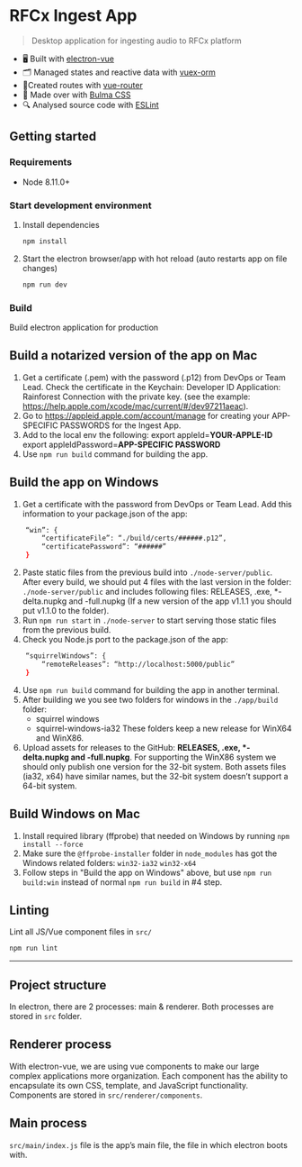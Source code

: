 # RFCx Ingest App

> Desktop application for ingesting audio to RFCx platform

- 🖥 Built with [electron-vue](https://github.com/SimulatedGREG/electron-vue)
- 🗂 Managed states and reactive data with [vuex-orm](https://github.com/vuex-orm/vuex-orm)
- 🚦Created routes with [vue-router](https://github.com/vuejs/vue-router)
- 💅 Made over with [Bulma CSS](https://bulma.io/)
- 🔍 Analysed source code with [ESLint](https://eslint.org/)

## Getting started

### Requirements

- Node 8.11.0+

### Start development environment

1. Install dependencies

    ``` bash
    npm install
    ```

2. Start the electron browser/app with hot reload (auto restarts app on file changes)

    ``` bash
    npm run dev
    ```

### Build

Build electron application for production

## Build a notarized version of the app on Mac

1. Get a certificate (.pem) with the password (.p12) from DevOps or Team Lead. Check the certificate in the Keychain: Developer ID Application: Rainforest Connection with the private key. (see the example: https://help.apple.com/xcode/mac/current/#/dev97211aeac).
2. Go to https://appleid.apple.com/account/manage for creating your APP-SPECIFIC PASSWORDS for the Ingest App.
3. Add to the local env the following:
export appleId=**YOUR-APPLE-ID**
export appleIdPassword=**APP-SPECIFIC PASSWORD**
4. Use ```npm run build``` command for building the app.

## Build the app on Windows

1. Get a certificate with the password from DevOps or Team Lead.
Add this information to your package.json of the app:
``` bash
    “win”: {
        “certificateFile”: “./build/certs/######.p12”,
        “certificatePassword”: “######”
    }
```
2. Paste static files from the previous build into `./node-server/public`. After every build, we should put 4 files with the last version in the folder: `./node-server/public` and includes following files: RELEASES, .exe, *-delta.nupkg and -full.nupkg (If a new version of the app v1.1.1 you should put v1.1.0 to the folder).
3. Run ```npm run start``` in `./node-server` to start serving those static files from the previous build.
3. Check you Node.js port  to the package.json of the app:
``` bash
    “squirrelWindows”: {
        “remoteReleases”: “http://localhost:5000/public”
    }
```
4. Use ```npm run build``` command for building the app in another terminal.
5. After building we you see two folders for windows in the `./app/build` folder:
    - squirrel windows
    - squirrel-windows-ia32
These folders keep a new release for WinX64 and WinX86.
6. Upload assets for releases to the GitHub: __RELEASES, .exe, *-delta.nupkg and -full.nupkg__.
For supporting the WinX86 system we should only publish one version for the 32-bit system. Both assets files (ia32, x64) have similar names, but the 32-bit system doesn’t support a 64-bit system.

## Build Windows on Mac
1. Install required library (ffprobe) that needed on Windows by running ```npm install --force```
2. Make sure the `@ffprobe-installer` folder in `node_modules` has got the Windows related folders: `win32-ia32` `win32-x64`
3. Follow steps in "Build the app on Windows" above, but use ```npm run build:win``` instead of normal ```npm run build``` in #4 step.

## Linting

Lint all JS/Vue component files in `src/`
``` bash
npm run lint
```

---

## Project structure
In electron, there are 2 processes: main & renderer. Both processes are stored in `src` folder.

## Renderer process
With electron-vue, we are using vue components to make our large complex applications more organization. Each component has the ability to encapsulate its own CSS, template, and JavaScript functionality. Components are stored in `src/renderer/components`.

## Main process
`src/main/index.js` file is the app’s main file, the file in which electron boots with.

